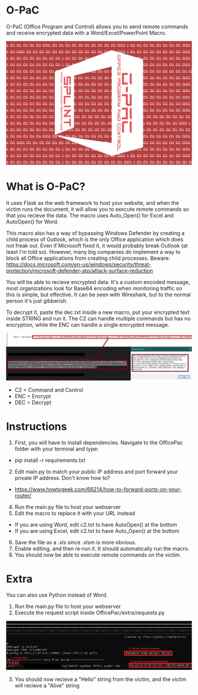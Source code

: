 
# O-PaC
O-PaC (Office Program and Control) allows you to send remote commands and receive encrypted data with a Word/Excel/PowerPoint Macro. 

![opac](images/o-pac.png)

# What is O-PaC?

It uses Flask as the web framework to host your website, and when the victim runs the document, it will allow you to execute remote commands so that you recieve the data. The macro uses Auto_Open() for Excel and AutoOpen() for Word.

This macro also has a way of bypassing Windows Defender by creating a child process of Outlook, which is the only Office application which does not freak out. Even if Microsoft fixed it, it would probably break Outlook (at least I'm told so). However, many big companies do implement a way to block all Office applications from creating child processes. Beware: https://docs.microsoft.com/en-us/windows/security/threat-protection/microsoft-defender-atp/attack-surface-reduction

You will be able to recieve encrypted data. It's a custom encoded message, most organizations look for Base64 encoding when monitoring traffic so this is simple, but effective. It can be seen with Wireshark, but to the normal person it's just gibberish.

To decrypt it, paste the dec.txt inside a new macro, put your encrypted text inside STRING and run it. The C2 can handle multiple commands but has no encryption, while the ENC can handle a single encrypted message. 

![encrypted](images/encryption.png)

* C2 = Command and Control
* ENC = Encrypt
* DEC = Decrypt

# Instructions

1. First, you will have to install dependencies. Navigate to the OfficePac folder with your terminal and type:
  - pip install -r requirements.txt
2. Edit main.py to match your public IP address and port forward your private IP address. Don't know how to? 
  - https://www.howtogeek.com/66214/how-to-forward-ports-on-your-router/
4. Run the main.py file to host your webserver
5. Edit the macro to replace it with your URL instead
  - If you are using Word, edit c2.txt to have AutoOpen() at the bottom
  - If you are using Excel, edit c2.txt to have Auto_Open() at the bottom
6. Save the file as a .xls since .xlsm is more obvious.
7. Enable editing, and then re-run it. It should automatically run the macro.
8. You should now be able to execute remote commands on the victim.

# Extra 
You can also use Python instead of Word. 

1. Run the main.py file to host your webserver
2. Execute the request script inside OfficePac/extra/requests.py

![alive](images/response.png)

3. You should now recieve a "Hello" string from the victim, and the victim will recieve a "Alive" string
